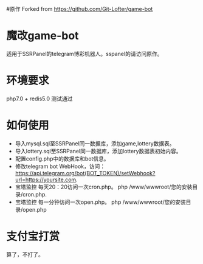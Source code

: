#原作
Forked from https://github.com/Git-Lofter/game-bot

# 魔改game-bot
适用于SSRPanel的telegram博彩机器人。sspanel的请访问原作。


# 环境要求
php7.0 + redis5.0 测试通过

# 如何使用

+ 导入mysql.sql至SSRPanel同一数据库，添加game,lottery数据表。
+ 导入lottery.sql至SSRPanel同一数据库，添加lottery数据表初始内容。
+ 配置config.php中的数据库和bot信息。
+ 修改telegram bot WebHook，访问：https://api.telegram.org/bot(BOT_TOKEN)/setWebhook?url=https://yoursite.com.
+ 宝塔监控 每天20：20访问一次cron.php。 php /www/wwwroot/您的安装目录/cron.php.
+ 宝塔监控 每一分钟访问一次open.php。 php /www/wwwroot/您的安装目录/open.php

# 支付宝打赏
算了，不打了。